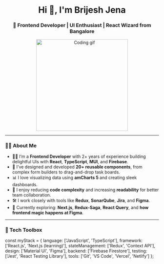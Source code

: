 <h1 align="center">Hi 👋, I'm Brijesh Jena</h1>
<h3 align="center">🚀 Frontend Developer | UI Enthusiast | React Wizard from Bangalore</h3>

<p align="center">
  <img src="https://media.giphy.com/media/qgQUggAC3Pfv687qPC/giphy.gif" width="300" alt="Coding gif">
</p>

---

### 🙋‍♂️ About Me

- 🧑‍💻 I’m a **Frontend Developer** with 2+ years of experience building delightful UIs with **React**, **TypeScript**, **MUI**, and **Firebase**.
- 🎨 I've designed and developed **20+ reusable components**, from complex form builders to drag-and-drop task boards.
- 📊 I love visualizing data using **amCharts 5** and creating sleek dashboards.
- 🧠 I enjoy reducing **code complexity** and increasing **readability** for better team collaboration.
- 🛠️ I work closely with tools like **Redux**, **SonarQube**, **Jira**, and **Figma**.
- 🚀 Currently exploring: **Next.js**, **Redux-Saga**, **React Query**, and **how frontend magic happens at Figma**.

---

### 🧰 Tech Toolbox
const myStack = {
  language: ['JavaScript', 'TypeScript'],
  framework: ['React.js', 'Next.js (learning)'],
  stateManagement: ['Redux', 'Context API'],
  design: ['Material UI', 'Figma'],
  backend: ['Firebase Firestore'],
  testing: ['Jest', 'React Testing Library'],
  tools: ['Git', 'VS Code', 'Vercel', 'Netlify']
};
